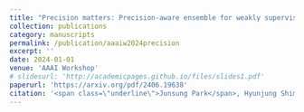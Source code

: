 ```yaml
---
title: "Precision matters: Precision-aware ensemble for weakly supervised semantic segmentation"
collection: publications
category: manuscripts
permalink: /publication/aaaiw2024precision
excerpt: ''
date: 2024-01-01
venue: 'AAAI Workshop'
# slidesurl: 'http://academicpages.github.io/files/slides1.pdf'
paperurl: 'https://arxiv.org/pdf/2406.19638'
citation: '<span class=\"underline\">Junsung Park</span>, Hyunjung Shim.'
---
```


<!-- The contents above will be part of a list of publications, if the user clicks the link for the publication than the contents of section will be rendered as a full page, allowing you to provide more information about the paper for the reader. When publications are displayed as a single page, the contents of the above "citation" field will automatically be included below this section in a smaller font. -->